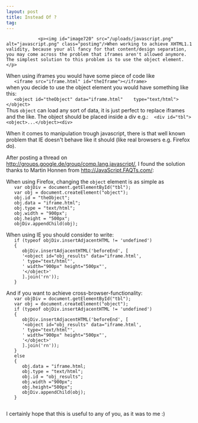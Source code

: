 ```yaml
---
layout: post
title: Instead Of ?
tag: 
---
```



                <p><img id="image720" src="/uploads/javascript.png" alt="javascript.png" class="postimg"/>When working to achieve XHTML1.1 validity, because your all fancy for that content/design separation, you may come across the problem that iframes aren't allowed anymore. The simplest solution to this problem is to use the object element. </p>
<p>When using iframes you would have some piece of code like
<code>
&nbsp;&nbsp;&nbsp;&lt;iframe src=&quot;iframe.html&quot; id=&quot;theIframe&quot;&gt;&lt;/iframe&gt;
</code>
when you decide to use the object element you would have something like this:
<code>
&nbsp;&nbsp;&nbsp;&lt;object id=&quot;theObject&quot; data=&quot;iframe.html&quot; &nbsp;&nbsp;&nbsp;type=&quot;text/html&quot;&gt;&lt;/object&gt;
</code>
Thus <code>object</code> can load any sort of data, it is just perfect to replace iframes and the like. The object should be placed inside a div e.g.:
&nbsp;&nbsp;&nbsp;<code>&lt;div id=&quot;tbl&quot;&gt;&lt;object&gt;...&lt;/object&gt;&lt;div&gt;</code></p>
<p>When it comes to manipulation trough javascript, there is that well known problem that IE doesn't behave like it should (like real browsers e.g. Firefox do). </p>
<p>After posting a thread on <a href="http://groups.google.de/group/comp.lang.javascript/">http://groups.google.de/group/comp.lang.javascript/</a>, I found the solution thanks to Martin Honnen from <a href="http://JavaScript.FAQTs.com/"><a href="http://JavaScript.FAQTs.com/">http://JavaScript.FAQTs.com/</a></a>:</p>
<p>When using Firefox, changing the <code>object</code> element is as simple as
<code>
&nbsp;&nbsp;&nbsp;var objDiv = document.getElementById(&quot;tbl&quot;);
&nbsp;&nbsp;&nbsp;var obj = document.createElement(&quot;object&quot;);
&nbsp;&nbsp;&nbsp;obj.id = &quot;theObject&quot;;
&nbsp;&nbsp;&nbsp;obj.data = &quot;iframe.html&quot;;
&nbsp;&nbsp;&nbsp;obj.type = &quot;text/html&quot;;
&nbsp;&nbsp;&nbsp;obj.width = &quot;900px&quot;;
&nbsp;&nbsp;&nbsp;obj.height = &quot;500px&quot;;
&nbsp;&nbsp;&nbsp;objDiv.appendChild(obj);
</code></p>
<p>When using IE you should consider to write:
<code>
&nbsp;&nbsp;&nbsp;if (typeof objDiv.insertAdjacentHTML != 'undefined')
&nbsp;&nbsp;&nbsp;{
&nbsp;&nbsp;&nbsp;&nbsp;&nbsp;&nbsp;objDiv.insertAdjacentHTML('beforeEnd', [
&nbsp;&nbsp;&nbsp;&nbsp;&nbsp;&nbsp;'&lt;object id=&quot;obj_results&quot; data=&quot;iframe.html',
&nbsp;&nbsp;&nbsp;&nbsp;&nbsp;&nbsp;' type=&quot;text/html&quot;',
&nbsp;&nbsp;&nbsp;&nbsp;&nbsp;&nbsp;' width=&quot;900px&quot; height=&quot;500px&quot;',
&nbsp;&nbsp;&nbsp;&nbsp;&nbsp;&nbsp;'&lt;/object&gt;'
&nbsp;&nbsp;&nbsp;&nbsp;&nbsp;&nbsp;].join('rn'));
&nbsp;&nbsp;&nbsp;}
</code></p>
<p>And if you want to achieve cross-browser-functionality:
<code>
&nbsp;&nbsp;&nbsp;var objDiv = document.getElementById(&quot;tbl&quot;);
&nbsp;&nbsp;&nbsp;var obj = document.createElement(&quot;object&quot;);
&nbsp;&nbsp;&nbsp;if (typeof objDiv.insertAdjacentHTML != 'undefined')
&nbsp;&nbsp;&nbsp;{
&nbsp;&nbsp;&nbsp;&nbsp;&nbsp;&nbsp;objDiv.insertAdjacentHTML('beforeEnd', [
&nbsp;&nbsp;&nbsp;&nbsp;&nbsp;&nbsp;'&lt;object id=&quot;obj_results&quot; data=&quot;iframe.html',
&nbsp;&nbsp;&nbsp;&nbsp;&nbsp;&nbsp;' type=&quot;text/html&quot;',
&nbsp;&nbsp;&nbsp;&nbsp;&nbsp;&nbsp;' width=&quot;900px&quot; height=&quot;500px&quot;',
&nbsp;&nbsp;&nbsp;&nbsp;&nbsp;&nbsp;'&lt;/object&gt;'
&nbsp;&nbsp;&nbsp;&nbsp;&nbsp;&nbsp;].join('rn'));
&nbsp;&nbsp;&nbsp;}
&nbsp;&nbsp;&nbsp;else
&nbsp;&nbsp;&nbsp;{
&nbsp;&nbsp;&nbsp;&nbsp;&nbsp;&nbsp;obj.data = &quot;iframe.html;
&nbsp;&nbsp;&nbsp;&nbsp;&nbsp;&nbsp;obj.type = &quot;text/html&quot;;
&nbsp;&nbsp;&nbsp;&nbsp;&nbsp;&nbsp;obj.id = &quot;obj_results&quot;;
&nbsp;&nbsp;&nbsp;&nbsp;&nbsp;&nbsp;obj.width =&quot;900px&quot;;
&nbsp;&nbsp;&nbsp;&nbsp;&nbsp;&nbsp;obj.height=&quot;500px&quot;;
&nbsp;&nbsp;&nbsp;&nbsp;&nbsp;&nbsp;objDiv.appendChild(obj);
&nbsp;&nbsp;&nbsp;}<br />
</code></p>
<p>I certainly hope that this is useful to any of you, as it was to me :)</p>
            
